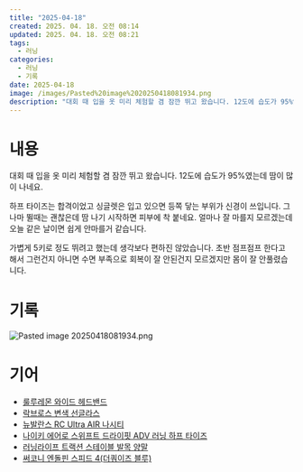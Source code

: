 ```yaml
---
title: "2025-04-18"
created: 2025. 04. 18. 오전 08:14
updated: 2025. 04. 18. 오전 08:21
tags:
  - 러닝
categories:
  - 러닝
  - 기록
date: 2025-04-18
image: /images/Pasted%20image%2020250418081934.png
description: "대회 때 입을 옷 미리 체험할 겸 잠깐 뛰고 왔습니다. 12도에 습도가 95%였는데 땀이 많이 나네요. 하프 타이즈는 합격이었고 싱글렛은 입고 있으면 등쪽 닿는 부위가 신경이 쓰입니다. 그나마 뛸때는 괜찮은데 땀 나기 시작하면 피부에 착 붙네요. 얼마나 잘 마를지 모르겠는데 오늘 같은 "
---
```


# 내용

대회 때 입을 옷 미리 체험할 겸 잠깐 뛰고 왔습니다. 12도에 습도가 95%였는데 땀이 많이 나네요.

하프 타이즈는 합격이었고 싱글렛은 입고 있으면 등쪽 닿는 부위가 신경이 쓰입니다. 그나마 뛸때는 괜찮은데 땀 나기 시작하면 피부에 착 붙네요. 얼마나 잘 마를지 모르겠는데 오늘 같은 날이면 쉽게 안마를거 같습니다.

가볍게 5키로 정도 뛰려고 했는데 생각보다 편하진 않았습니다. 초반 점프점프 한다고 해서 그런건지 아니면 수면 부족으로 회복이 잘 안된건지 모르겠지만 몸이 잘 안풀렸습니다.

# 기록

![Pasted image 20250418081934.png](/images/Pasted%20image%2020250418081934.png)

# 기어

- [룰루레몬 와이드 헤드밴드](/posts/룰루레몬-와이드-헤드밴드)
- [락브로스 변색 선글라스](/posts/락브로스-변색-선글라스)
- [뉴발란스 RC Ultra AIR 나시티](/posts/뉴발란스-rc-ultra-air-나시티)
- [나이키 에어로 스위프트 드라이핏 ADV 러닝 하프 타이즈](/posts/나이키-에어로-스위프트-드라이핏-adv-러닝-하프-타이즈)
- [러닝라이프 트랙션 스테이블 발목 양말](/posts/러닝라이프-트랙션-스테이블-발목-양말)
- [써코니 엔돌핀 스피드 4(더쿼이즈 블루)](/posts/써코니-엔돌핀-스피드-4(더쿼이즈-블루))
